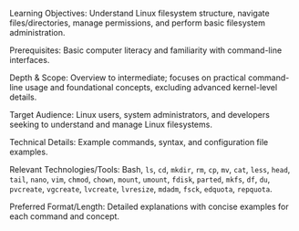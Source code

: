 Learning Objectives: Understand Linux filesystem structure, navigate files/directories, manage permissions, and perform basic filesystem administration.

Prerequisites: Basic computer literacy and familiarity with command-line interfaces.

Depth & Scope: Overview to intermediate; focuses on practical command-line usage and foundational concepts, excluding advanced kernel-level details.

Target Audience: Linux users, system administrators, and developers seeking to understand and manage Linux filesystems.

Technical Details: Example commands, syntax, and configuration file examples.

Relevant Technologies/Tools: Bash, `ls`, `cd`, `mkdir`, `rm`, `cp`, `mv`, `cat`, `less`, `head`, `tail`, `nano`, `vim`, `chmod`, `chown`, `mount`, `umount`, `fdisk`, `parted`, `mkfs`, `df`, `du`, `pvcreate`, `vgcreate`, `lvcreate`, `lvresize`, `mdadm`, `fsck`, `edquota`, `repquota`.

Preferred Format/Length: Detailed explanations with concise examples for each command and concept.
